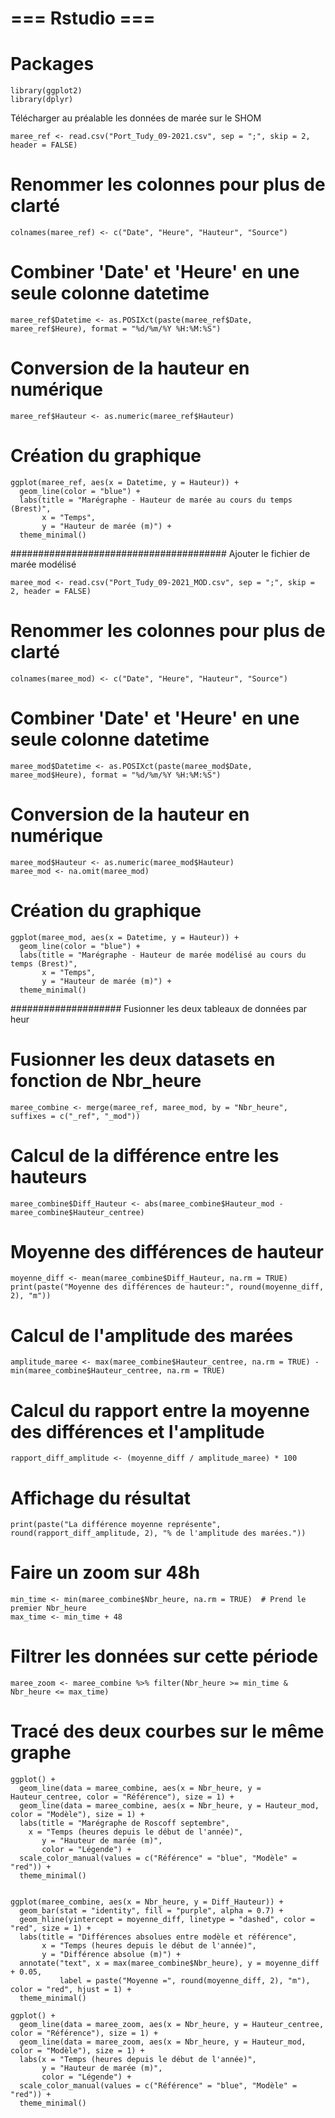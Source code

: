 # === Rstudio ===

# Packages
```
library(ggplot2)
library(dplyr)
```

Télécharger au préalable les données de marée sur le SHOM 
```
maree_ref <- read.csv("Port_Tudy_09-2021.csv", sep = ";", skip = 2, header = FALSE)
```

# Renommer les colonnes pour plus de clarté
```
colnames(maree_ref) <- c("Date", "Heure", "Hauteur", "Source")
```

# Combiner 'Date' et 'Heure' en une seule colonne datetime
```
maree_ref$Datetime <- as.POSIXct(paste(maree_ref$Date, maree_ref$Heure), format = "%d/%m/%Y %H:%M:%S")
```

# Conversion de la hauteur en numérique
```
maree_ref$Hauteur <- as.numeric(maree_ref$Hauteur)
```

# Création du graphique
```
ggplot(maree_ref, aes(x = Datetime, y = Hauteur)) +
  geom_line(color = "blue") +
  labs(title = "Marégraphe - Hauteur de marée au cours du temps (Brest)",
       x = "Temps",
       y = "Hauteur de marée (m)") +
  theme_minimal()
```
#######################################
Ajouter le fichier de marée modélisé 
```
maree_mod <- read.csv("Port_Tudy_09-2021_MOD.csv", sep = ";", skip = 2, header = FALSE)
```
# Renommer les colonnes pour plus de clarté
```
colnames(maree_mod) <- c("Date", "Heure", "Hauteur", "Source")
```

# Combiner 'Date' et 'Heure' en une seule colonne datetime
```
maree_mod$Datetime <- as.POSIXct(paste(maree_mod$Date, maree_mod$Heure), format = "%d/%m/%Y %H:%M:%S")
```

# Conversion de la hauteur en numérique
```
maree_mod$Hauteur <- as.numeric(maree_mod$Hauteur)
maree_mod <- na.omit(maree_mod)
```

# Création du graphique
```
ggplot(maree_mod, aes(x = Datetime, y = Hauteur)) +
  geom_line(color = "blue") +
  labs(title = "Marégraphe - Hauteur de marée modélisé au cours du temps (Brest)",
       x = "Temps",
       y = "Hauteur de marée (m)") +
  theme_minimal()
```

####################
Fusionner les deux tableaux de données par heur

# Fusionner les deux datasets en fonction de Nbr_heure
```
maree_combine <- merge(maree_ref, maree_mod, by = "Nbr_heure", suffixes = c("_ref", "_mod"))
```

# Calcul de la différence entre les hauteurs
```
maree_combine$Diff_Hauteur <- abs(maree_combine$Hauteur_mod - maree_combine$Hauteur_centree)
```

# Moyenne des différences de hauteur
```
moyenne_diff <- mean(maree_combine$Diff_Hauteur, na.rm = TRUE)
print(paste("Moyenne des différences de hauteur:", round(moyenne_diff, 2), "m"))
```

# Calcul de l'amplitude des marées
```
amplitude_maree <- max(maree_combine$Hauteur_centree, na.rm = TRUE) - min(maree_combine$Hauteur_centree, na.rm = TRUE)
```

# Calcul du rapport entre la moyenne des différences et l'amplitude
```
rapport_diff_amplitude <- (moyenne_diff / amplitude_maree) * 100
```

# Affichage du résultat
```
print(paste("La différence moyenne représente", round(rapport_diff_amplitude, 2), "% de l'amplitude des marées."))
```

# Faire un zoom sur 48h
```
min_time <- min(maree_combine$Nbr_heure, na.rm = TRUE)  # Prend le premier Nbr_heure
max_time <- min_time + 48
```

# Filtrer les données sur cette période
```
maree_zoom <- maree_combine %>% filter(Nbr_heure >= min_time & Nbr_heure <= max_time)
```

# Tracé des deux courbes sur le même graphe
```
ggplot() +
  geom_line(data = maree_combine, aes(x = Nbr_heure, y = Hauteur_centree, color = "Référence"), size = 1) +
  geom_line(data = maree_combine, aes(x = Nbr_heure, y = Hauteur_mod, color = "Modèle"), size = 1) +
  labs(title = "Marégraphe de Roscoff septembre",
    x = "Temps (heures depuis le début de l'année)",
       y = "Hauteur de marée (m)",
       color = "Légende") +
  scale_color_manual(values = c("Référence" = "blue", "Modèle" = "red")) +
  theme_minimal()


ggplot(maree_combine, aes(x = Nbr_heure, y = Diff_Hauteur)) +
  geom_bar(stat = "identity", fill = "purple", alpha = 0.7) +
  geom_hline(yintercept = moyenne_diff, linetype = "dashed", color = "red", size = 1) +
  labs(title = "Différences absolues entre modèle et référence",
       x = "Temps (heures depuis le début de l'année)",
       y = "Différence absolue (m)") +
  annotate("text", x = max(maree_combine$Nbr_heure), y = moyenne_diff + 0.05, 
           label = paste("Moyenne =", round(moyenne_diff, 2), "m"), color = "red", hjust = 1) +
  theme_minimal()

ggplot() +
  geom_line(data = maree_zoom, aes(x = Nbr_heure, y = Hauteur_centree, color = "Référence"), size = 1) +
  geom_line(data = maree_zoom, aes(x = Nbr_heure, y = Hauteur_mod, color = "Modèle"), size = 1) +
  labs(x = "Temps (heures depuis le début de l'année)",
       y = "Hauteur de marée (m)",
       color = "Légende") +
  scale_color_manual(values = c("Référence" = "blue", "Modèle" = "red")) +
  theme_minimal()
```
